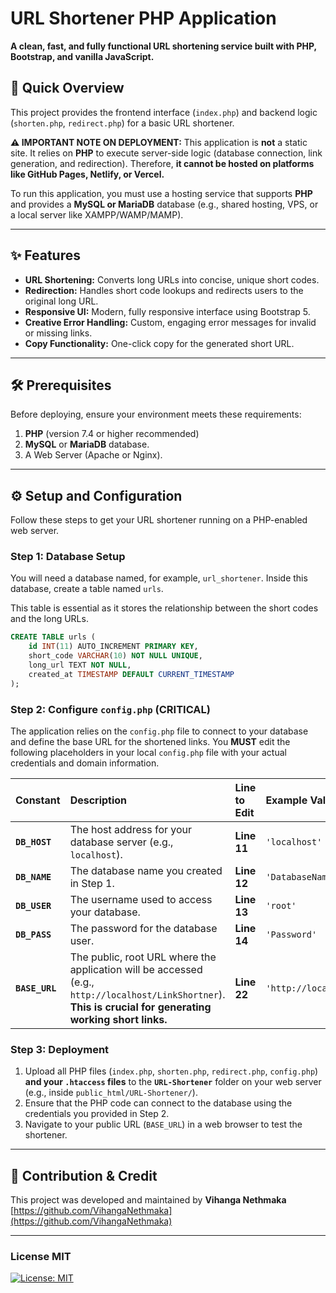 # URL Shortener PHP Application

**A clean, fast, and fully functional URL shortening service built with PHP, Bootstrap, and vanilla JavaScript.**

## 🚀 Quick Overview

This project provides the frontend interface (`index.php`) and backend logic (`shorten.php`, `redirect.php`) for a basic URL shortener.

**⚠️ IMPORTANT NOTE ON DEPLOYMENT:**
This application is **not** a static site. It relies on **PHP** to execute server-side logic (database connection, link generation, and redirection). Therefore, **it cannot be hosted on platforms like GitHub Pages, Netlify, or Vercel.**

To run this application, you must use a hosting service that supports **PHP** and provides a **MySQL or MariaDB** database (e.g., shared hosting, VPS, or a local server like XAMPP/WAMP/MAMP).

---

## ✨ Features

* **URL Shortening:** Converts long URLs into concise, unique short codes.
* **Redirection:** Handles short code lookups and redirects users to the original long URL.
* **Responsive UI:** Modern, fully responsive interface using Bootstrap 5.
* **Creative Error Handling:** Custom, engaging error messages for invalid or missing links.
* **Copy Functionality:** One-click copy for the generated short URL.

---

## 🛠️ Prerequisites

Before deploying, ensure your environment meets these requirements:

1. **PHP** (version 7.4 or higher recommended)
2. **MySQL** or **MariaDB** database.
3. A Web Server (Apache or Nginx).

---

## ⚙️ Setup and Configuration

Follow these steps to get your URL shortener running on a PHP-enabled web server.

### Step 1: Database Setup

You will need a database named, for example, `url_shortener`. Inside this database, create a table named `urls`.

This table is essential as it stores the relationship between the short codes and the long URLs.

```sql
CREATE TABLE urls (
    id INT(11) AUTO_INCREMENT PRIMARY KEY,
    short_code VARCHAR(10) NOT NULL UNIQUE,
    long_url TEXT NOT NULL,
    created_at TIMESTAMP DEFAULT CURRENT_TIMESTAMP
);
```

### Step 2: Configure `config.php` (CRITICAL)

The application relies on the `config.php` file to connect to your database and define the base URL for the shortened links. You **MUST** edit the following placeholders in your local `config.php` file with your actual credentials and domain information.

| Constant       | Description                                                                                                                                                  | Line to Edit | Example Value                     |
| :------------- | :----------------------------------------------------------------------------------------------------------------------------------------------------------- | :----------- | :-------------------------------- |
| **`DB_HOST`**  | The host address for your database server (e.g., `localhost`).                                                                                               | **Line 11**  | `'localhost'`                     |
| **`DB_NAME`**  | The database name you created in Step 1.                                                                                                                     | **Line 12**  | `'DatabaseName'`                  |
| **`DB_USER`**  | The username used to access your database.                                                                                                                   | **Line 13**  | `'root'`                          |
| **`DB_PASS`**  | The password for the database user.                                                                                                                          | **Line 14**  | `'Password'`                      |
| **`BASE_URL`** | The public, root URL where the application will be accessed (e.g., `http://localhost/LinkShortner`). **This is crucial for generating working short links.** | **Line 22**  | `'http://localhost/LinkShortener'` |

### Step 3: Deployment

1. Upload all PHP files (`index.php`, `shorten.php`, `redirect.php`, `config.php`) **and your `.htaccess` files** to the **`URL-Shortener`** folder on your web server (e.g., inside `public_html/URL-Shortener/`).
2. Ensure that the PHP code can connect to the database using the credentials you provided in Step 2.
3. Navigate to your public URL (`BASE_URL`) in a web browser to test the shortener.

---

## 🤝 Contribution & Credit

This project was developed and maintained by **Vihanga Nethmaka** [https://github.com/VihangaNethmaka](https://github.com/VihangaNethmaka)

---

### License **MIT**

[![License: MIT](https://img.shields.io/badge/License-MIT-yellow.svg)](LICENSE)

